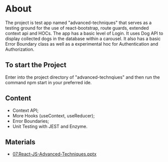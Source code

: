 # About
The project is test app named "advanced-techniques" that serves as a testing ground for the use of react-bootstrap, route guards, extended context api and HOCs. The app has a basic level of Login. It uses Dog API to display collected dogs in the database within a carousel. It also has a basic Error Boundary class as well as a experimental hoc for Authentication and Authorization.

## To start the Project
Enter into the project directory of "advanced-technqiues" and then run the command npm start in your preferred ide.

## Content 
- Context API;
- More Hooks (useContext, useReducer);
- Error Boundaries;
- Unit Testing with JEST and Enzyme.

## Materials
- [07.React-JS-Advanced-Techniques.pptx](https://github.com/TheStormWeaver/Front-End/files/7698866/07.React-JS-Advanced-Techniques.pptx)

